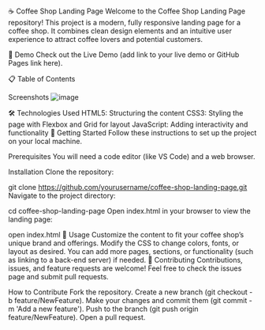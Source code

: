 
☕ Coffee Shop Landing Page
Welcome to the Coffee Shop Landing Page repository! This project is a modern, fully responsive landing page for a coffee shop. It combines clean design elements and an intuitive user experience to attract coffee lovers and potential customers.

🌟 Demo
Check out the Live Demo (add link to your live demo or GitHub Pages link here).

📋 Table of Contents

Screenshots
![image](https://github.com/user-attachments/assets/7ad3c2b6-74b8-4449-804c-cfe499585564)

🛠️ Technologies Used
HTML5: Structuring the content
CSS3: Styling the page with Flexbox and Grid for layout
JavaScript: Adding interactivity and functionality
🚀 Getting Started
Follow these instructions to set up the project on your local machine.

Prerequisites
You will need a code editor (like VS Code) and a web browser.

Installation
Clone the repository:


git clone https://github.com/yourusername/coffee-shop-landing-page.git
Navigate to the project directory:


cd coffee-shop-landing-page
Open index.html in your browser to view the landing page:


open index.html
🎉 Usage
Customize the content to fit your coffee shop’s unique brand and offerings.
Modify the CSS to change colors, fonts, or layout as desired.
You can add more pages, sections, or functionality (such as linking to a back-end server) if needed.
🤝 Contributing
Contributions, issues, and feature requests are welcome! Feel free to check the issues page and submit pull requests.

How to Contribute
Fork the repository.
Create a new branch (git checkout -b feature/NewFeature).
Make your changes and commit them (git commit -m 'Add a new feature').
Push to the branch (git push origin feature/NewFeature).
Open a pull request.
